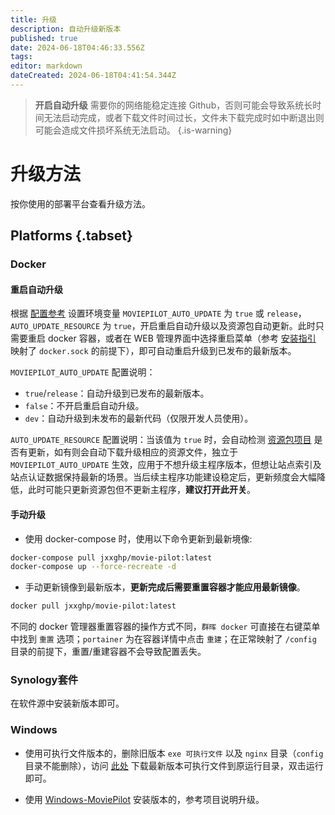 ```yaml
---
title: 升级
description: 自动升级新版本
published: true
date: 2024-06-18T04:46:33.556Z
tags: 
editor: markdown
dateCreated: 2024-06-18T04:41:54.344Z
---
```


> **开启自动升级** 需要你的网络能稳定连接 Github，否则可能会导致系统长时间无法启动完成，或者下载文件时间过长，文件未下载完成时如中断退出则可能会造成文件损坏系统无法启动。
{.is-warning}

# 升级方法

按你使用的部署平台查看升级方法。

## Platforms {.tabset}

### Docker <i class="mdi mdi-docker"></i>

#### 重启自动升级

根据 [配置参考](/configuration) 设置环境变量 `MOVIEPILOT_AUTO_UPDATE` 为 `true` 或 `release`，`AUTO_UPDATE_RESOURCE` 为 `true`，开启重启自动升级以及资源包自动更新。此时只需要重启 docker 容器，或者在 WEB 管理界面中选择重启菜单（参考 [安装指引](docker.sock) 映射了 `docker.sock` 的前提下），即可自动重启升级到已发布的最新版本。

`MOVIEPILOT_AUTO_UPDATE` 配置说明：
- `true`/`release`：自动升级到已发布的最新版本。
- `false`：不开启重启自动升级。
- `dev`：自动升级到未发布的最新代码（仅限开发人员使用）。

`AUTO_UPDATE_RESOURCE` 配置说明：当该值为 `true` 时，会自动检测 [资源包项目](https://github.com/jxxghp/MoviePilot-Resources) 是否有更新，如有则会自动下载升级相应的资源文件，独立于 `MOVIEPILOT_AUTO_UPDATE` 生效，应用于不想升级主程序版本，但想让站点索引及站点认证数据保持最新的场景。当后续主程序功能建设稳定后，更新频度会大幅降低，此时可能只更新资源包但不更新主程序，**建议打开此开关**。

#### 手动升级

- 使用 docker-compose 时，使用以下命令更新到最新境像:

```bash
docker-compose pull jxxghp/movie-pilot:latest
docker-compose up --force-recreate -d
```

- 手动更新镜像到最新版本，**更新完成后需要重置容器才能应用最新镜像**。

```bash
docker pull jxxghp/movie-pilot:latest
```

不同的 docker 管理器重置容器的操作方式不同，`群晖 docker` 可直接在右键菜单中找到 `重置` 选项；`portainer` 为在容器详情中点击 `重建`；在正常映射了 `/config` 目录的前提下，重置/重建容器不会导致配置丢失。

### Synology套件 <i class="mdi mdi-linux"></i>

在软件源中安装新版本即可。

### Windows <i class="mdi mdi-microsoft-windows"></i>

- 使用可执行文件版本的，删除旧版本 `exe 可执行文件` 以及 `nginx` 目录（`config` 目录不能删除），访问 [此处](https://github.com/jxxghp/MoviePilot/releases) 下载最新版本可执行文件到原运行目录，双击运行即可。

- 使用 [Windows-MoviePilot](https://github.com/developer-wlj/Windows-MoviePilot) 安装版本的，参考项目说明升级。